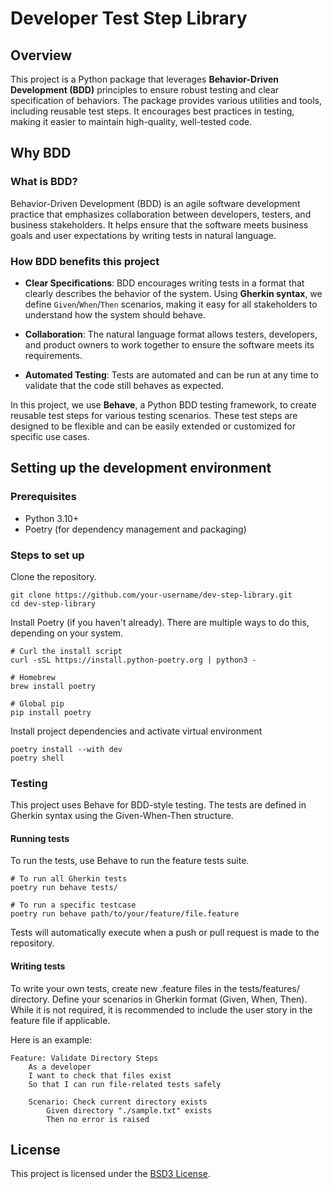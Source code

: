 # Developer Test Step Library

## Overview

This project is a Python package that leverages **Behavior-Driven Development (BDD)** principles
to ensure robust testing and clear specification of behaviors. The package provides various
utilities and tools, including reusable test steps. It encourages best practices in testing,
making it easier to maintain high-quality, well-tested code.

## Why BDD

### What is BDD?

Behavior-Driven Development (BDD) is an agile software development practice that emphasizes
collaboration between developers, testers, and business stakeholders. It helps ensure that the
software meets business goals and user expectations by writing tests in natural language.

### How BDD benefits this project

- **Clear Specifications**: BDD encourages writing tests in a format that clearly describes the
  behavior of the system. Using **Gherkin syntax**, we define `Given`/`When`/`Then` scenarios,
  making it easy for all stakeholders to understand how the system should behave.

- **Collaboration**: The natural language format allows testers, developers, and product owners
  to work together to ensure the software meets its requirements.
- **Automated Testing**: Tests are automated and can be run at any time to validate that the code
  still behaves as expected.

In this project, we use **Behave**, a Python BDD testing framework, to create reusable test steps
for various testing scenarios. These test steps are designed to be flexible and can be easily
extended or customized for specific use cases.

## Setting up the development environment

### Prerequisites

- Python 3.10+
- Poetry (for dependency management and packaging)

### Steps to set up

Clone the repository.

```shell
git clone https://github.com/your-username/dev-step-library.git
cd dev-step-library
```

Install Poetry (if you haven't already). There are multiple ways to do this, depending on your
system.

```shell
# Curl the install script
curl -sSL https://install.python-poetry.org | python3 -

# Homebrew
brew install poetry

# Global pip
pip install poetry
```

Install project dependencies and activate virtual environment

```shell
poetry install --with dev
poetry shell
```

### Testing

This project uses Behave for BDD-style testing. The tests are defined in Gherkin syntax using
the Given-When-Then structure.

#### Running tests

To run the tests, use Behave to run the feature tests suite.

```shell
# To run all Gherkin tests
poetry run behave tests/

# To run a specific testcase
poetry run behave path/to/your/feature/file.feature
```

Tests will automatically execute when a push or pull request is made to the repository.

#### Writing tests

To write your own tests, create new .feature files in the tests/features/ directory. Define your
scenarios in Gherkin format (Given, When, Then). While it is not required, it is recommended
to include the user story in the feature file if applicable.

Here is an example:

```gherkin
Feature: Validate Directory Steps
    As a developer
    I want to check that files exist
    So that I can run file-related tests safely

    Scenario: Check current directory exists
        Given directory "./sample.txt" exists
        Then no error is raised
```

## License

This project is licensed under the [BSD3 License](LICENSE).
